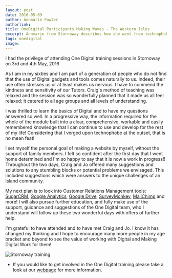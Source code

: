 ```yaml
---
layout: post
date: 2016-05-09
author: Annmarie Fowler
authorlink:
title: OneDigital Participants Making Waves - The Western Isles
excerpt: Annmarie from Stornoway describes how she went from technophobe to Digital Champion
tags: onedigital
image:
---
```


I had the privilege of attending One Digital training sessions in Stornoway on 3rd and 4th May, 2016

As I am in my sixties and I am part of a generation of people who do not find that the use of Digital gadgets and tools comes naturally to us. Indeed, their use often stresses us or at least makes us nervous. I have to commend the kindness and sensitivity of our Tutors. Craig's method of teaching was relaxed and the session was so wonderfully planned that it made us all feel relaxed; it catered to all age groups and all levels of understanding.

I was thrilled to learn the basics of Digital and to have my questions answered so well. In a progressive way, the information required for the whole of the module built into a clear, comprehensive, workable and easily remembered knowledge that I can continue to use and develop for the rest of my life! Considering that I verged upon technophobe at the outset, that is no mean feat!

I set myself the personal goal of making a website by myself, without the support of family members. I felt so confident after the first day that I went home determined and I'm so happy to say that it is now a work in progress!! Throughout the two days, Craig and Jo offered many suggestions and solutions to any stumbling blocks or potential problems we envisaged. This included suggestions which were answers to the unique challenges of an Island community.

My next plan is to look into Customer Relations Management tools: [SugarCRM](https://www.sugarcrm.com/uk), [Google Analytics](https://www.google.co.uk/analytics/#?modal_active=none), [Google Drive](https://www.google.co.uk/drive/), [SurveyMonkey](https://www.surveymonkey.co.uk), [MailChimp](http://mailchimp.com) and more! I will also pursue further education, and fully make use of the support, guidance and suggestions of the One Digital team, who I understand will follow up these two wonderful days with offers of further help.

I'm grateful to have attended and to have met Craig and Jo. I know it has changed my thinking and I hope to encourage many more people in my age bracket and beyond to see the value of working with Digital and Making Digital Work for them!

<img src="http://www.scvo.org.uk/wp-content/uploads/2016/05/stornoway-training-768x432.jpg" alt="Stornoway training" />

* If you would like to get involved in the One Digital training please take a look at our [webpage](http://digital.scvo.org.uk/onedigital/participants/) for more information.
